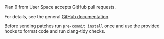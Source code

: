 Plan 9 from User Space accepts GitHub pull requests.

For details, see the general [GitHub documentation](https://help.github.com/articles/creating-a-pull-request/).

Before sending patches run `pre-commit install` once and use the provided
hooks to format code and run clang-tidy checks.
